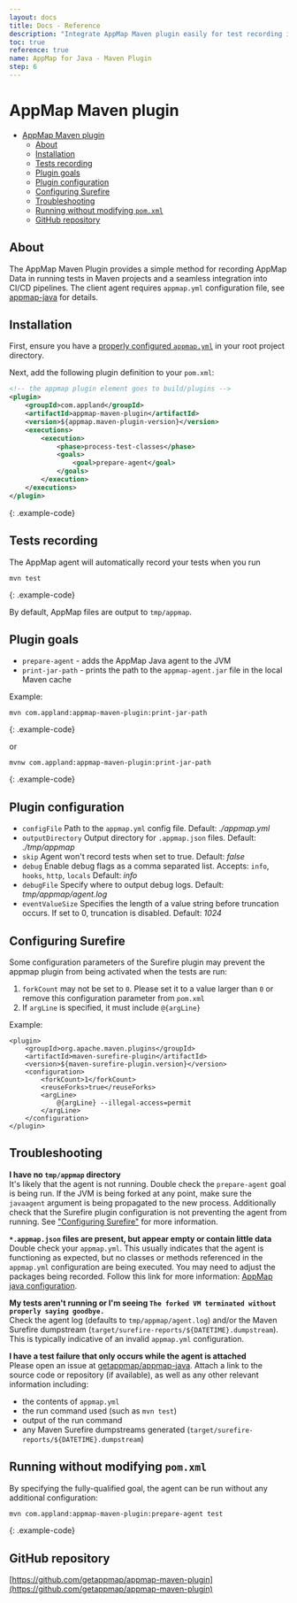 ```yaml
---
layout: docs
title: Docs - Reference
description: "Integrate AppMap Maven plugin easily for test recording in Maven projects."
toc: true
reference: true
name: AppMap for Java - Maven Plugin
step: 6
---
```


# AppMap Maven plugin

- [AppMap Maven plugin](#appmap-maven-plugin)
  - [About](#about)
  - [Installation](#installation)
  - [Tests recording](#tests-recording)
  - [Plugin goals](#plugin-goals)
  - [Plugin configuration](#plugin-configuration)
  - [Configuring Surefire](#configuring-surefire)
  - [Troubleshooting](#troubleshooting)
  - [Running without modifying `pom.xml`](#running-without-modifying-pomxml)
  - [GitHub repository](#github-repository)

## About

The AppMap Maven Plugin provides a simple method for recording AppMap Data in running
tests in Maven projects and a seamless integration into CI/CD pipelines. The
client agent requires `appmap.yml` configuration file, see
[appmap-java](./appmap-java) for details.

## Installation

First, ensure you have a
[properly configured `appmap.yml`](./appmap-java#configuration)
in your root project directory.

Next, add the following plugin definition to your `pom.xml`:
```xml
<!-- the appmap plugin element goes to build/plugins -->
<plugin>
    <groupId>com.appland</groupId>
    <artifactId>appmap-maven-plugin</artifactId>
    <version>${appmap.maven-plugin-version}</version>
    <executions>
        <execution>
            <phase>process-test-classes</phase>
            <goals>
                <goal>prepare-agent</goal>
            </goals>
        </execution>
    </executions>
</plugin>
```
{: .example-code}

## Tests recording

The AppMap agent will automatically record your tests when you run
```shell
mvn test
```
{: .example-code}

By default, AppMap files are output to `tmp/appmap`.

## Plugin goals

- `prepare-agent` - adds the AppMap Java agent to the JVM
- `print-jar-path` - prints the path to the `appmap-agent.jar` file in the local Maven cache

Example:
```shell
mvn com.appland:appmap-maven-plugin:print-jar-path
```
{: .example-code}

or

```shell
mvnw com.appland:appmap-maven-plugin:print-jar-path
```
{: .example-code}

## Plugin configuration

- `configFile` Path to the `appmap.yml` config file. Default: _./appmap.yml_
- `outputDirectory` Output directory for `.appmap.json` files. Default:
  _./tmp/appmap_
- `skip` Agent won't record tests when set to true. Default: _false_
- `debug` Enable debug flags as a comma separated list. Accepts: `info`,
  `hooks`, `http`, `locals` Default: _info_
- `debugFile` Specify where to output debug logs. Default:
  _tmp/appmap/agent.log_
- `eventValueSize` Specifies the length of a value string before truncation
  occurs. If set to 0, truncation is disabled. Default: _1024_

  
## Configuring Surefire
Some configuration parameters of the Surefire plugin may prevent the appmap plugin
from being activated when the tests are run:
1. `forkCount` may not be set to `0`. Please set it to a value larger than `0` or
remove this configuration parameter from `pom.xml`
3. If `argLine` is specified, it must include `@{argLine}`

Example:
```
<plugin>
    <groupId>org.apache.maven.plugins</groupId>
    <artifactId>maven-surefire-plugin</artifactId>
    <version>${maven-surefire-plugin.version}</version>
    <configuration>
        <forkCount>1</forkCount>
        <reuseForks>true</reuseForks>
        <argLine>
            @{argLine} --illegal-access=permit
        </argLine>
    </configuration>
</plugin>
```

## Troubleshooting

**I have no `tmp/appmap` directory**  
  It's likely that the agent is not running. Double check the `prepare-agent`
  goal is being run. If the JVM is being forked at any point, make sure the
  `javaagent` argument is being propagated to the new process. Additionally
  check that the Surefire plugin configuration is not preventing the agent
  from running. See ["Configuring Surefire"](#configuring-surefire) for more
  information.

**`*.appmap.json` files are present, but appear empty or contain little data**  
  Double check your `appmap.yml`. This usually indicates that the agent is
  functioning as expected, but no classes or methods referenced in the
  `appmap.yml` configuration are being executed. You may need to adjust the
  packages being recorded. Follow this link for more information:
  [AppMap java configuration](./appmap-java#configuration).

**My tests aren't running or I'm seeing `The forked VM terminated without
  properly saying goodbye.`**  
  Check the agent log (defaults to `tmp/appmap/agent.log`) and/or the
  Maven Surefire dumpstream (`target/surefire-reports/${DATETIME}.dumpstream`).
  This is typically indicative of an invalid `appmap.yml` configuration.

**I have a test failure that only occurs while the agent is attached**  
  Please open an issue at [getappmap/appmap-java](https://github.com/getappmap/appmap-java/issues).
  Attach a link to the source code or repository (if available), as well as any
  other relevant information including:
  - the contents of `appmap.yml`
  - the run command used (such as `mvn test`)
  - output of the run command
  - any Maven Surefire dumpstreams generated
    (`target/surefire-reports/${DATETIME}.dumpstream`)

## Running without modifying `pom.xml`
By specifying the fully-qualified goal, the agent can be run without any
additional configuration:
```sh
mvn com.appland:appmap-maven-plugin:prepare-agent test
```
{: .example-code}

## GitHub repository

[https://github.com/getappmap/appmap-maven-plugin](https://github.com/getappmap/appmap-maven-plugin)
